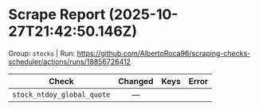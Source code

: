 # Scrape Report (2025-10-27T21:42:50.146Z)

Group: `stocks`  |  Run: https://github.com/AlbertoRoca96/scraping-checks-scheduler/actions/runs/18856726412

| Check | Changed | Keys | Error |
|---|:---:|:--|:--|
| `stock_ntdoy_global_quote` | — |  |  |
